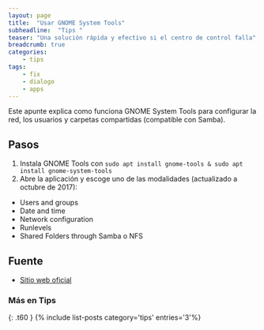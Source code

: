 ```yaml
---
layout: page
title:  "Usar GNOME System Tools"
subheadline:  "Tips "
teaser: "Una solución rápida y efectivo si el centro de control falla"
breadcrumb: true
categories:
    - tips
tags:
    - fix
    - dialogo
    - apps
---
```

Este apunte explica como funciona GNOME System Tools para configurar la red, los usuarios y carpetas compartidas (compatible con Samba).

## Pasos
1. Instala GNOME Tools con `sudo apt install gnome-tools & sudo apt install gnome-system-tools`
2. Abre la aplicación y escoge uno de las modalidades (actualizado a octubre de 2017):
  - Users and groups
  - Date and time
  - Network configuration
  - Runlevels
  - Shared Folders through Samba o NFS

## Fuente
* [Sitio web oficial](https://projects.gnome.org/gst/)

### Más en Tips
{: .t60 }
{% include list-posts category='tips' entries='3'%}
